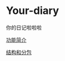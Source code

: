 # Your-diary
你的日记啦啦啦

[功能简介](https://www.processon.com/view/link/5c5815cce4b025fe7c92336f)

[结构和分包](https://www.processon.com/view/link/5c59ab37e4b0fa03ceae574e)
